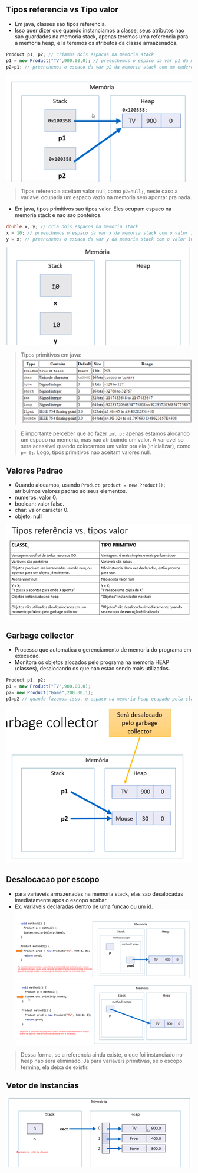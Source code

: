 ## Tipos referencia vs Tipo valor
- Em java, classes sao tipos referencia.
- Isso quer dizer que quando instanciamos a classe, seus atributos nao sao guardados na memoria stack, apenas teremos uma referencia para a memoria heap, e la teremos os atributos da classe armazenados.

```java
Product p1, p2; // criamos dois espacos na memoria stack
p1 = new Product("TV",900.00,0); // preenchemos o espaco da var p1 da memoria stack com um endereco que aponta para um espaco na memoria heap que contem os valores dos atributos da classe instanciada.
p2=p1; // preenchemos o espaco da var p2 da memoria stack com um endereco que aponta para o mesmo espaco na memoria heap que p1 esta apontando.
```
![Alt text](image.png)

> Tipos referencia aceitam valor null, como `p2=null;`, neste caso a variavel ocuparia um espaco vazio na memoria sem apontar pra nada.

- Em java, tipos primitivos sao tipos valor. Eles ocupam espaco na memoria stack e nao sao ponteiros.
```java
double x, y; // cria dois espacos na memoria stack
x = 10; // preenchemos o espaco da var x da memoria stack com o valor 10
y = x; // preenchemos o espaco da var y da memoria stack com o valor 10 (COPIA, nao referencia)
```
![Alt text](image-1.png)

> Tipos primitivos em java:
![Alt text](image-2.png)

> E importante perceber que ao fazer `int p;` apenas estamos alocando um espaco na memoria, mas nao atribuindo um valor. A variavel so sera acessivel quando colocarmos um valor pra ela (inicializar), como `p= 0;`. Logo, tipos primitivos nao aceitam valores null.

## Valores Padrao
- Quando alocamos, usando `Product product = new Product();` atribuimos valores padrao ao seus elementos.
- numeros: valor 0.
- boolean: valor false.
- char: valor caracter 0.
- objeto: null

![Alt text](image-3.png)

## Garbage collector
- Processo que automatica o gerenciamento de memoria do programa em execucao.
- Monitora os objetos alocados pelo programa na memoria HEAP (classes), desalocando os que nao estao sendo mais utilizados.
```java
Product p1, p2;
p1 = new Product("TV",900.00,0);
p2= new Product("Game",200.00,1);
p1=p2 // quando fazemos isso, o espaco na memoria heap ocupado pela classe p1 deixa de ser usado ja que agora ele aponta pro msm espaco que p2.
```
![Alt text](image-4.png)

## Desalocacao por escopo
- para variaveis armazenadas na memoria stack, elas sao desalocadas imediatamente apos o escopo acabar.
- Ex. variaveis declaradas dentro de uma funcao ou um id.
![Alt text](image-5.png)
![Alt text](image-6.png)
> Dessa forma, se a referencia ainda existe, o que foi instanciado no heap nao sera eliminado. Ja para variaveis primitivas, se o escopo termina, ela deixa de existir.


## Vetor de Instancias
![Alt text](image-7.png)